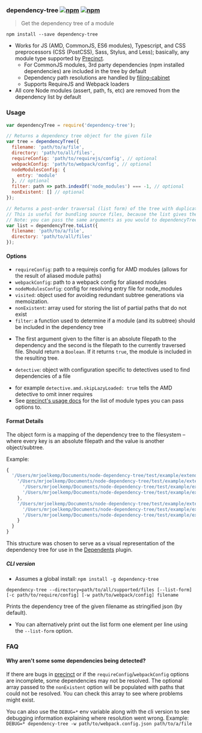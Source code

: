 ### dependency-tree [![npm](http://img.shields.io/npm/v/dependency-tree.svg)](https://npmjs.org/package/dependency-tree) [![npm](http://img.shields.io/npm/dm/dependency-tree.svg)](https://npmjs.org/package/dependency-tree)

> Get the dependency tree of a module

`npm install --save dependency-tree`

* Works for JS (AMD, CommonJS, ES6 modules), Typescript, and CSS preprocessors (CSS (PostCSS), Sass, Stylus, and Less); basically, any module type supported by [Precinct](https://github.com/mrjoelkemp/node-precinct).
  - For CommonJS modules, 3rd party dependencies (npm installed dependencies) are included in the tree by default
  - Dependency path resolutions are handled by [filing-cabinet](https://github.com/mrjoelkemp/node-filing-cabinet)
  - Supports RequireJS and Webpack loaders
* All core Node modules (assert, path, fs, etc) are removed from the dependency list by default

### Usage

```js
var dependencyTree = require('dependency-tree');

// Returns a dependency tree object for the given file
var tree = dependencyTree({
  filename: 'path/to/a/file',
  directory: 'path/to/all/files',
  requireConfig: 'path/to/requirejs/config', // optional
  webpackConfig: 'path/to/webpack/config', // optional
  nodeModulesConfig: {
    entry: 'module'
  }, // optional
  filter: path => path.indexOf('node_modules') === -1, // optional
  nonExistent: [] // optional
});

// Returns a post-order traversal (list form) of the tree with duplicate sub-trees pruned.
// This is useful for bundling source files, because the list gives the concatenation order.
// Note: you can pass the same arguments as you would to dependencyTree()
var list = dependencyTree.toList({
  filename: 'path/to/a/file',
  directory: 'path/to/all/files'
});
```

#### Options

* `requireConfig`: path to a requirejs config for AMD modules (allows for the result of aliased module paths)
* `webpackConfig`: path to a webpack config for aliased modules
* `nodeModulesConfig`: config for resolving entry file for node_modules
* `visited`: object used for avoiding redundant subtree generations via memoization.
* `nonExistent`: array used for storing the list of partial paths that do not exist
* `filter`: a function used to determine if a module (and its subtree) should be included in the dependency tree
 - The first argument given to the filter is an absolute filepath to the dependency and the second is the filepath to the currently traversed file. Should return a `Boolean`. If it returns `true`, the module is included in the resulting tree.
* `detective`: object with configuration specific to detectives used to find dependencies of a file
 - for example `detective.amd.skipLazyLoaded: true` tells the AMD detective to omit inner requires
 - See [precinct's usage docs](https://github.com/dependents/node-precinct#usage) for the list of module types you can pass options to.

#### Format Details

The object form is a mapping of the dependency tree to the filesystem –
where every key is an absolute filepath and the value is another object/subtree.

Example:

```js
{
  '/Users/mrjoelkemp/Documents/node-dependency-tree/test/example/extended/a.js': {
    '/Users/mrjoelkemp/Documents/node-dependency-tree/test/example/extended/b.js': {
      '/Users/mrjoelkemp/Documents/node-dependency-tree/test/example/extended/d.js': {},
      '/Users/mrjoelkemp/Documents/node-dependency-tree/test/example/extended/e.js': {}
    },
    '/Users/mrjoelkemp/Documents/node-dependency-tree/test/example/extended/c.js': {
      '/Users/mrjoelkemp/Documents/node-dependency-tree/test/example/extended/f.js': {},
      '/Users/mrjoelkemp/Documents/node-dependency-tree/test/example/extended/g.js': {}
    }
  }
}
```

This structure was chosen to serve as a visual representation of the dependency tree
for use in the [Dependents](https://github.com/mrjoelkemp/sublime-dependents) plugin.

##### CLI version

* Assumes a global install: `npm install -g dependency-tree`

```
dependency-tree --directory=path/to/all/supported/files [--list-form] [-c path/to/require/config] [-w path/to/webpack/config] filename
```

Prints the dependency tree of the given filename as stringified json (by default).

* You can alternatively print out the list form one element per line using the `--list-form` option.

### FAQ

#### Why aren't some some dependencies being detected?

If there are bugs in [precinct](https://github.com/dependents/node-precinct) or if the `requireConfig`/`webpackConfig` options are incomplete,
some dependencies may not be resolved. The optional array passed to the `nonExistent` option will be populated with paths
that could not be resolved. You can check this array to see where problems might exist.

You can also use the `DEBUG=*` env variable along with the cli version to see debugging information explaining where resolution went wrong.
Example: `DEBUG=* dependency-tree -w path/to/webpack.config.json path/to/a/file`
